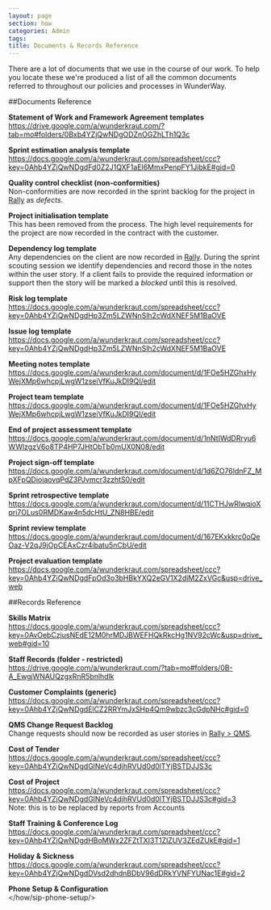 ```yaml
---
layout: page
section: how
categories: Admin
tags:
title: Documents & Records Reference
---
```


There are a lot of documents that we use in the course of our work. To help you locate these we're produced a list of all the common documents referred to throughout our policies and processes in WunderWay.

##Documents Reference

**Statement of Work and Framework Agreement templates**<br/>
<https://drive.google.com/a/wunderkraut.com/?tab=mo#folders/0Bxb4YZjQwNDgODZnOGZhLTh1Q3c>

**Sprint estimation analysis template**<br/>
<https://docs.google.com/a/wunderkraut.com/spreadsheet/ccc?key=0Ahb4YZjQwNDgdFd0Z2J1QXF1aEl6MmxPenpFY1JibkE#gid=0>

**Quality control checklist (non-conformities)**<br/>
Non-conformities are now recorded in the sprint backlog for the project in <a href="https://rally1.rallydev.com">Rally</a> as *defects*.

**Project initialisation template**<br/>
This has been removed from the process. The high level requirements for the project are now recorded in the contract with the customer.

**Dependency log template**<br/>
Any dependencies on the client are now recorded in <a href="https://rally1.rallydev.com">Rally</a>. During the sprint scouting session we identify dependencies and record those in the notes within the user story. If a client fails to provide the required information or support then the story will be marked a *blocked* until this is resolved.

**Risk log template**<br/>
<https://docs.google.com/a/wunderkraut.com/spreadsheet/ccc?key=0Ahb4YZjQwNDgdHp3Zm5LZWNnSlh2cWdXNEF5M1BaOVE>

**Issue log template**<br/>
<https://docs.google.com/a/wunderkraut.com/spreadsheet/ccc?key=0Ahb4YZjQwNDgdHp3Zm5LZWNnSlh2cWdXNEF5M1BaOVE>

**Meeting notes template**<br/>
<https://docs.google.com/a/wunderkraut.com/document/d/1FOe5HZGhxHyWejXMp6whcpjLwgW1zseiVfKuJkDI9QI/edit>

**Project team template**<br/>
<https://docs.google.com/a/wunderkraut.com/document/d/1FOe5HZGhxHyWejXMp6whcpjLwgW1zseiVfKuJkDI9QI/edit>

**End of project assessment template**<br/>
<https://docs.google.com/a/wunderkraut.com/document/d/1nNtIWdDRryu6WWlzgzV6o8TP4HP7JHtObTb0mUX0N08/edit>

**Project sign-off template**<br/>
<https://docs.google.com/a/wunderkraut.com/document/d/1d6ZO76ldnFZ_MpXFpQDioiaovqPdZ3PJvmcr3zzhtS0/edit>

**Sprint retrospective template**<br/>
<https://docs.google.com/a/wunderkraut.com/document/d/11CTHJwRlwqjoXpri7OLus0RMDKaw4n5dcHtU_ZN8HBE/edit>

**Sprint review template**<br/>
<https://docs.google.com/a/wunderkraut.com/document/d/167EKxkkrc0oQeOaz-V2qJ9jOpCEAxCzr4ibatu5nCbU/edit>

**Project evaluation template**<br/>
<https://docs.google.com/a/wunderkraut.com/spreadsheet/ccc?key=0Ahb4YZjQwNDgdFpOd3o3bHBkYXQ2eGV1X2diM2ZxVGc&usp=drive_web>


##Records Reference

**Skills Matrix**<br/>
<https://docs.google.com/a/wunderkraut.com/spreadsheet/ccc?key=0AvOebCzjusNEdE12M0hrMDJBWEFHQkRkcHg1NV92cWc&usp=drive_web#gid=10>

**Staff Records (folder - restricted)**<br/>
<https://drive.google.com/a/wunderkraut.com/?tab=mo#folders/0B-A_EwgjWNAUQzgxRnR5bnlhdlk>

**Customer Complaints (generic)**<br/>
<https://docs.google.com/a/wunderkraut.com/spreadsheet/ccc?key=0Ahb4YZjQwNDgdElCZ2RRYmJxSHp4Qm9wbzc3cGdpNHc#gid=0>

**QMS Change Request Backlog**<br/>
Change requests should now be recorded as user stories in <a href="https://rally1.rallydev.com/#/18084711157d/backlog">Rally > QMS</a>.

**Cost of Tender**<br/>
<https://docs.google.com/a/wunderkraut.com/spreadsheet/ccc?key=0Ahb4YZjQwNDgdGlNeVc4djhRVUd0d0lTYjBSTDJJS3c>

**Cost of Project**<br/>
<https://docs.google.com/a/wunderkraut.com/spreadsheet/ccc?key=0Ahb4YZjQwNDgdGlNeVc4djhRVUd0d0lTYjBSTDJJS3c#gid=3>
<br/>Note: this is to be replaced by reports from Accounts

**Staff Training & Conference Log**<br/>
<https://docs.google.com/a/wunderkraut.com/spreadsheet/ccc?key=0Ahb4YZjQwNDgdHBoMWx2ZFZtTXI3T1ZlZUV3ZEdZUkE#gid=1>

**Holiday & Sickness**<br/>
<https://docs.google.com/a/wunderkraut.com/spreadsheet/ccc?key=0Ahb4YZjQwNDgdDVsd2dhdnBDbV96dDRkYVNFYUNac1E#gid=2>

**Phone Setup & Configuration**<br/>
</how/sip-phone-setup/>

